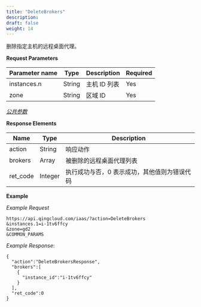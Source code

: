 ```yaml
---
title: "DeleteBrokers"
description: 
draft: false
weight: 14
---
```




删除指定主机的远程桌面代理。

**Request Parameters**

| Parameter name | Type | Description | Required |
| --- | --- | --- | --- |
| instances.n | String | 主机 ID 列表 | Yes |
| zone | String | 区域 ID | Yes |

[_公共参数_](../../../parameters)

**Response Elements**

| Name | Type | Description |
| --- | --- | --- |
| action | String | 响应动作 |
| brokers | Array | 被删除的远程桌面代理列表 |
| ret_code | Integer | 执行成功与否，0 表示成功，其他值则为错误代码 |

**Example**

_Example Request_

```
https://api.qingcloud.com/iaas/?action=DeleteBrokers
&instances.1=i-1tv6ffcy
&zone=gd2
&COMMON_PARAMS
```

_Example Response_:

```
{
  "action":"DeleteBrokersResponse",
  "brokers":[
    {
      "instance_id":"i-1tv6ffcy"
    }
  ],
  "ret_code":0
}
```
